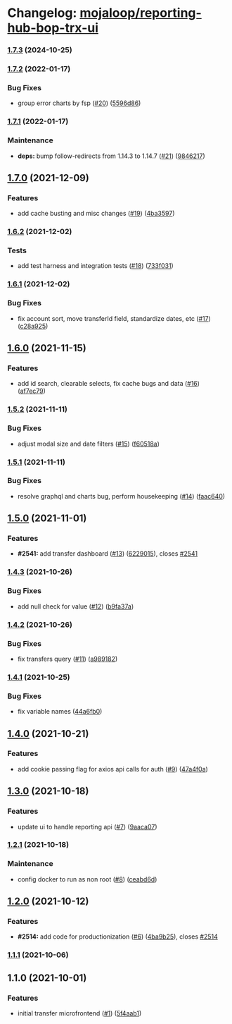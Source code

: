# Changelog: [mojaloop/reporting-hub-bop-trx-ui](https://github.com/mojaloop/reporting-hub-bop-trx-ui)
### [1.7.3](https://github.com/mojaloop/reporting-hub-bop-trx-ui/compare/v1.7.2...v1.7.3) (2024-10-25)

### [1.7.2](https://github.com/mojaloop/reporting-hub-bop-trx-ui/compare/v1.7.1...v1.7.2) (2022-01-17)

### Bug Fixes

- group error charts by fsp ([#20](https://github.com/mojaloop/reporting-hub-bop-trx-ui/issues/20)) ([5596d86](https://github.com/mojaloop/reporting-hub-bop-trx-ui/commit/5596d86286d01640b43085fd21549d1ff13e3409))

### [1.7.1](https://github.com/mojaloop/reporting-hub-bop-trx-ui/compare/v1.7.0...v1.7.1) (2022-01-17)

### Maintenance

- **deps:** bump follow-redirects from 1.14.3 to 1.14.7 ([#21](https://github.com/mojaloop/reporting-hub-bop-trx-ui/issues/21)) ([9846217](https://github.com/mojaloop/reporting-hub-bop-trx-ui/commit/9846217772b18b8ef3686a6bca2cc3d95d1b6152))

## [1.7.0](https://github.com/mojaloop/reporting-hub-bop-trx-ui/compare/v1.6.2...v1.7.0) (2021-12-09)

### Features

- add cache busting and misc changes ([#19](https://github.com/mojaloop/reporting-hub-bop-trx-ui/issues/19)) ([4ba3597](https://github.com/mojaloop/reporting-hub-bop-trx-ui/commit/4ba3597fe695a16aec7def03b6da6e3b40a71a1c))

### [1.6.2](https://github.com/mojaloop/reporting-hub-bop-trx-ui/compare/v1.6.1...v1.6.2) (2021-12-02)

### Tests

- add test harness and integration tests ([#18](https://github.com/mojaloop/reporting-hub-bop-trx-ui/issues/18)) ([733f031](https://github.com/mojaloop/reporting-hub-bop-trx-ui/commit/733f0310f20a408ff4ddd5364f41f1f80d05de00))

### [1.6.1](https://github.com/mojaloop/reporting-hub-bop-trx-ui/compare/v1.6.0...v1.6.1) (2021-12-02)

### Bug Fixes

- fix account sort, move transferId field, standardize dates, etc ([#17](https://github.com/mojaloop/reporting-hub-bop-trx-ui/issues/17)) ([c28a925](https://github.com/mojaloop/reporting-hub-bop-trx-ui/commit/c28a92558e1a241a01abdf713f3ca4e692ca1ba2))

## [1.6.0](https://github.com/mojaloop/reporting-hub-bop-trx-ui/compare/v1.5.2...v1.6.0) (2021-11-15)

### Features

- add id search, clearable selects, fix cache bugs and data ([#16](https://github.com/mojaloop/reporting-hub-bop-trx-ui/issues/16)) ([af7ec79](https://github.com/mojaloop/reporting-hub-bop-trx-ui/commit/af7ec79480aca5542b7854bdb07804320ff5341e))

### [1.5.2](https://github.com/mojaloop/reporting-hub-bop-trx-ui/compare/v1.5.1...v1.5.2) (2021-11-11)

### Bug Fixes

- adjust modal size and date filters ([#15](https://github.com/mojaloop/reporting-hub-bop-trx-ui/issues/15)) ([f60518a](https://github.com/mojaloop/reporting-hub-bop-trx-ui/commit/f60518a5af0db34d4632acb7010ba6e43dd1b324))

### [1.5.1](https://github.com/mojaloop/reporting-hub-bop-trx-ui/compare/v1.5.0...v1.5.1) (2021-11-11)

### Bug Fixes

- resolve graphql and charts bug, perform housekeeping ([#14](https://github.com/mojaloop/reporting-hub-bop-trx-ui/issues/14)) ([faac640](https://github.com/mojaloop/reporting-hub-bop-trx-ui/commit/faac64063c944512f09be35591ba9b58b8ce5e02))

## [1.5.0](https://github.com/mojaloop/reporting-hub-bop-trx-ui/compare/v1.4.3...v1.5.0) (2021-11-01)

### Features

- **#2541:** add transfer dashboard ([#13](https://github.com/mojaloop/reporting-hub-bop-trx-ui/issues/13)) ([6229015](https://github.com/mojaloop/reporting-hub-bop-trx-ui/commit/6229015f2b2d5ab2d341b63f5fc40ff12f1464f8)), closes [#2541](https://github.com/mojaloop/reporting-hub-bop-trx-ui/issues/2541)

### [1.4.3](https://github.com/mojaloop/reporting-hub-bop-trx-ui/compare/v1.4.2...v1.4.3) (2021-10-26)

### Bug Fixes

- add null check for value ([#12](https://github.com/mojaloop/reporting-hub-bop-trx-ui/issues/12)) ([b9fa37a](https://github.com/mojaloop/reporting-hub-bop-trx-ui/commit/b9fa37a6f8715ea7ae36edd8abf7d65c77c0f43e))

### [1.4.2](https://github.com/mojaloop/reporting-hub-bop-trx-ui/compare/v1.4.1...v1.4.2) (2021-10-26)

### Bug Fixes

- fix transfers query ([#11](https://github.com/mojaloop/reporting-hub-bop-trx-ui/issues/11)) ([a989182](https://github.com/mojaloop/reporting-hub-bop-trx-ui/commit/a989182363a314eb145275ce1f0d77baa5e5998e))

### [1.4.1](https://github.com/mojaloop/reporting-hub-bop-trx-ui/compare/v1.4.0...v1.4.1) (2021-10-25)

### Bug Fixes

- fix variable names ([44a6fb0](https://github.com/mojaloop/reporting-hub-bop-trx-ui/commit/44a6fb0e436cc69d1e99c8cebbcce9cced7afbcb))

## [1.4.0](https://github.com/mojaloop/reporting-hub-bop-trx-ui/compare/v1.3.0...v1.4.0) (2021-10-21)

### Features

- add cookie passing flag for axios api calls for auth ([#9](https://github.com/mojaloop/reporting-hub-bop-trx-ui/issues/9)) ([47a4f0a](https://github.com/mojaloop/reporting-hub-bop-trx-ui/commit/47a4f0a3fc01c79234ea91bf139306b2de414b09))

## [1.3.0](https://github.com/mojaloop/reporting-hub-bop-trx-ui/compare/v1.2.1...v1.3.0) (2021-10-18)

### Features

- update ui to handle reporting api ([#7](https://github.com/mojaloop/reporting-hub-bop-trx-ui/issues/7)) ([9aaca07](https://github.com/mojaloop/reporting-hub-bop-trx-ui/commit/9aaca079e8cdca1c951cbf3199114c255f7a59fa))

### [1.2.1](https://github.com/mojaloop/reporting-hub-bop-trx-ui/compare/v1.2.0...v1.2.1) (2021-10-18)

### Maintenance

- config docker to run as non root ([#8](https://github.com/mojaloop/reporting-hub-bop-trx-ui/issues/8)) ([ceabd6d](https://github.com/mojaloop/reporting-hub-bop-trx-ui/commit/ceabd6d4c47f7c7da09256e179995bb43bac2f3e))

## [1.2.0](https://github.com/mojaloop/reporting-hub-bop-trx-ui/compare/v1.1.1...v1.2.0) (2021-10-12)

### Features

- **#2514:** add code for productionization ([#6](https://github.com/mojaloop/reporting-hub-bop-trx-ui/issues/6)) ([4ba9b25](https://github.com/mojaloop/reporting-hub-bop-trx-ui/commit/4ba9b253bf7f1e67a5f1760bb4d706b6f40a1d84)), closes [#2514](https://github.com/mojaloop/reporting-hub-bop-trx-ui/issues/2514)

### [1.1.1](https://github.com/mojaloop/reporting-hub-bop-trx-ui/compare/v1.1.0...v1.1.1) (2021-10-06)

## 1.1.0 (2021-10-01)

### Features

- initial transfer microfrontend ([#1](https://github.com/mojaloop/reporting-hub-bop-trx-ui/issues/1)) ([5f4aab1](https://github.com/mojaloop/reporting-hub-bop-trx-ui/commit/5f4aab13e35c54b5f8beecf06bb26ebc318d3015))
